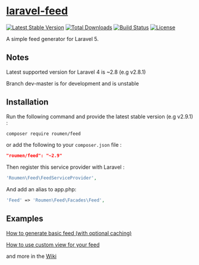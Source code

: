 # [laravel-feed](https://roumen.it/projects/laravel-feed)

[![Latest Stable Version](https://poser.pugx.org/roumen/feed/version.png)](https://packagist.org/packages/roumen/feed) [![Total Downloads](https://poser.pugx.org/roumen/feed/d/total.png)](https://packagist.org/packages/roumen/feed) [![Build Status](https://travis-ci.org/RoumenDamianoff/laravel-feed.png?branch=master)](https://travis-ci.org/RoumenDamianoff/laravel-feed) [![License](https://poser.pugx.org/roumen/feed/license.png)](https://packagist.org/packages/roumen/feed)

A simple feed generator for Laravel 5.

## Notes

Latest supported version for Laravel 4 is ~2.8 (e.g v2.8.1)

Branch dev-master is for development and is unstable

## Installation

Run the following command and provide the latest stable version (e.g v2.9.1) :

```bash
composer require roumen/feed
```

or add the following to your `composer.json` file :

```json
"roumen/feed": "~2.9"
```

Then register this service provider with Laravel :

```php
'Roumen\Feed\FeedServiceProvider',
```

And add an alias to app.php:

```php
'Feed' => 'Roumen\Feed\Facades\Feed',
```

## Examples

[How to generate basic feed (with optional caching)](https://github.com/RoumenDamianoff/laravel-feed/wiki/basic-feed)

[How to use custom view for your feed](https://github.com/RoumenDamianoff/laravel-feed/wiki/How-to-use-custom-view)

and more in the [Wiki](https://github.com/RoumenDamianoff/laravel-feed/wiki)
